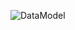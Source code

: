 ![DataModel](https://user-images.githubusercontent.com/79829528/202909567-24b91847-e0b9-4090-8344-b8a1c1381347.png)
